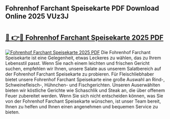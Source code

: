 ## Fohrenhof Farchant Speisekarte PDF Download Online 2025 VUz3J

# <h2><a href="http://gc6dws.nevu.top/?p=Fohrenhof+Farchant+Speisekarte">🔗 👉🔴 Fohrenhof Farchant Speisekarte 2025 PDF</a></h2>

[![Fohrenhof Farchant Speisekarte 2025 PDF](https://i.imgur.com/dBaPXMq.png)](http://gc6dws.nevu.top/?p=Fohrenhof+Farchant+Speisekarte)
Die Fohrenhof Farchant Speisekarte ist eine Gelegenheit, etwas Leckeres zu wählen, das zu Ihrem Lebensstil passt. Wenn Sie nach einem leichten und frischen Gericht suchen, empfehlen wir Ihnen, unsere Salate aus unserem Salatbereich auf der Fohrenhof Farchant Speisekarte zu probieren. Für Fleischliebhaber bietet unsere Fohrenhof Farchant Speisekarte eine große Auswahl an Rind-, Schweinefleisch-, Hühnchen- und Fischgerichten. Unseren Auserwählten bieten wir köstliche Gerichte wie Schaschlik und Steak an, die über offenem Feuer zubereitet werden. Wenn Sie sich nicht entscheiden können, was Sie von der Fohrenhof Farchant Speisekarte wünschen, ist unser Team bereit, Ihnen zu helfen und Ihnen einen angenehmen und bequemen Service zu bieten.
